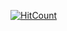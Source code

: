 [![HitCount](http://hits.dwyl.com/{username}/{project}.svg)](http://hits.dwyl.com/{username}/{project})

<p align="left">
  <!-- Badges go here>
</p>

"-" Welcome to My GitHub Profile

